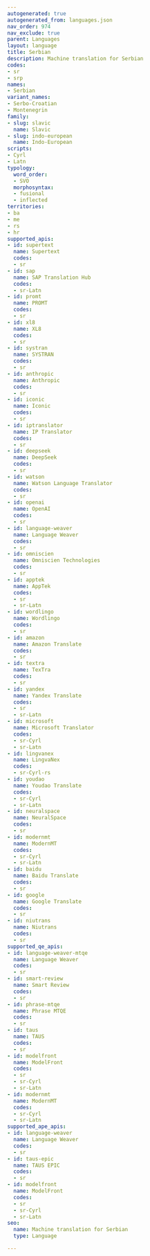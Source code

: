 ```yaml
---
autogenerated: true
autogenerated_from: languages.json
nav_order: 974
nav_exclude: true
parent: Languages
layout: language
title: Serbian
description: Machine translation for Serbian
codes:
- sr
- srp
names:
- Serbian
variant_names:
- Serbo-Croatian
- Montenegrin
family:
- slug: slavic
  name: Slavic
- slug: indo-european
  name: Indo-European
scripts:
- Cyrl
- Latn
typology:
  word_order:
  - SVO
  morphosyntax:
  - fusional
  - inflected
territories:
- ba
- me
- rs
- hr
supported_apis:
- id: supertext
  name: Supertext
  codes:
  - sr
- id: sap
  name: SAP Translation Hub
  codes:
  - sr-Latn
- id: promt
  name: PROMT
  codes:
  - sr
- id: xl8
  name: XL8
  codes:
  - sr
- id: systran
  name: SYSTRAN
  codes:
  - sr
- id: anthropic
  name: Anthropic
  codes:
  - sr
- id: iconic
  name: Iconic
  codes:
  - sr
- id: iptranslator
  name: IP Translator
  codes:
  - sr
- id: deepseek
  name: DeepSeek
  codes:
  - sr
- id: watson
  name: Watson Language Translator
  codes:
  - sr
- id: openai
  name: OpenAI
  codes:
  - sr
- id: language-weaver
  name: Language Weaver
  codes:
  - sr
- id: omniscien
  name: Omniscien Technologies
  codes:
  - sr
- id: apptek
  name: AppTek
  codes:
  - sr
  - sr-Latn
- id: wordlingo
  name: Wordlingo
  codes:
  - sr
- id: amazon
  name: Amazon Translate
  codes:
  - sr
- id: textra
  name: TexTra
  codes:
  - sr
- id: yandex
  name: Yandex Translate
  codes:
  - sr
  - sr-Latn
- id: microsoft
  name: Microsoft Translator
  codes:
  - sr-Cyrl
  - sr-Latn
- id: lingvanex
  name: LingvaNex
  codes:
  - sr-Cyrl-rs
- id: youdao
  name: Youdao Translate
  codes:
  - sr-Cyrl
  - sr-Latn
- id: neuralspace
  name: NeuralSpace
  codes:
  - sr
- id: modernmt
  name: ModernMT
  codes:
  - sr-Cyrl
  - sr-Latn
- id: baidu
  name: Baidu Translate
  codes:
  - sr
- id: google
  name: Google Translate
  codes:
  - sr
- id: niutrans
  name: Niutrans
  codes:
  - sr
supported_qe_apis:
- id: language-weaver-mtqe
  name: Language Weaver
  codes:
  - sr
- id: smart-review
  name: Smart Review
  codes:
  - sr
- id: phrase-mtqe
  name: Phrase MTQE
  codes:
  - sr
- id: taus
  name: TAUS
  codes:
  - sr
- id: modelfront
  name: ModelFront
  codes:
  - sr
  - sr-Cyrl
  - sr-Latn
- id: modernmt
  name: ModernMT
  codes:
  - sr-Cyrl
  - sr-Latn
supported_ape_apis:
- id: language-weaver
  name: Language Weaver
  codes:
  - sr
- id: taus-epic
  name: TAUS EPIC
  codes:
  - sr
- id: modelfront
  name: ModelFront
  codes:
  - sr
  - sr-Cyrl
  - sr-Latn
seo:
  name: Machine translation for Serbian
  type: Language

---
```


